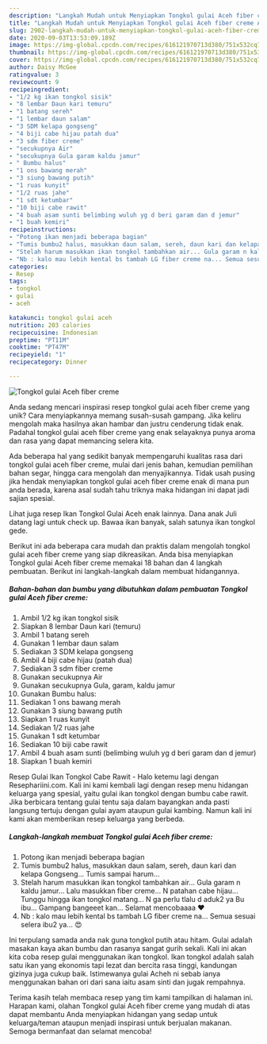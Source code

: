```yaml
---
description: "Langkah Mudah untuk Menyiapkan Tongkol gulai Aceh fiber creme Anti Gagal"
title: "Langkah Mudah untuk Menyiapkan Tongkol gulai Aceh fiber creme Anti Gagal"
slug: 2902-langkah-mudah-untuk-menyiapkan-tongkol-gulai-aceh-fiber-creme-anti-gagal
date: 2020-09-03T13:53:09.189Z
image: https://img-global.cpcdn.com/recipes/616121970713d380/751x532cq70/tongkol-gulai-aceh-fiber-creme-foto-resep-utama.jpg
thumbnail: https://img-global.cpcdn.com/recipes/616121970713d380/751x532cq70/tongkol-gulai-aceh-fiber-creme-foto-resep-utama.jpg
cover: https://img-global.cpcdn.com/recipes/616121970713d380/751x532cq70/tongkol-gulai-aceh-fiber-creme-foto-resep-utama.jpg
author: Daisy McGee
ratingvalue: 3
reviewcount: 9
recipeingredient:
- "1/2 kg ikan tongkol sisik"
- "8 lembar Daun kari temuru"
- "1 batang sereh"
- "1 lembar daun salam"
- "3 SDM kelapa gongseng"
- "4 biji cabe hijau patah dua"
- "3 sdm fiber creme"
- "secukupnya Air"
- "secukupnya Gula garam kaldu jamur"
- " Bumbu halus"
- "1 ons bawang merah"
- "3 siung bawang putih"
- "1 ruas kunyit"
- "1/2 ruas jahe"
- "1 sdt ketumbar"
- "10 biji cabe rawit"
- "4 buah asam sunti belimbing wuluh yg d beri garam dan d jemur"
- "1 buah kemiri"
recipeinstructions:
- "Potong ikan menjadi beberapa bagian"
- "Tumis bumbu2 halus, masukkan daun salam, sereh, daun kari dan kelapa Gongseng... Tumis sampai harum..."
- "Stelah harum masukkan ikan tongkol tambahkan air... Gula garam n kaldu jamur... Lalu masukkan fiber creme... N patahan cabe hijau... Tunggu hingga ikan tongkol matang... N ga perlu tlalu d aduk2 ya Bu ibu... Gampang bangeeet kan... Selamat mencobaaaa ❤️"
- "Nb : kalo mau lebih kental bs tambah LG fiber creme na... Semua sesuai selera ibu2 ya... 😍"
categories:
- Resep
tags:
- tongkol
- gulai
- aceh

katakunci: tongkol gulai aceh 
nutrition: 203 calories
recipecuisine: Indonesian
preptime: "PT11M"
cooktime: "PT47M"
recipeyield: "1"
recipecategory: Dinner

---
```



![Tongkol gulai Aceh fiber creme](https://img-global.cpcdn.com/recipes/616121970713d380/751x532cq70/tongkol-gulai-aceh-fiber-creme-foto-resep-utama.jpg)

Anda sedang mencari inspirasi resep tongkol gulai aceh fiber creme yang unik? Cara menyiapkannya memang susah-susah gampang. Jika keliru mengolah maka hasilnya akan hambar dan justru cenderung tidak enak. Padahal tongkol gulai aceh fiber creme yang enak selayaknya punya aroma dan rasa yang dapat memancing selera kita.

Ada beberapa hal yang sedikit banyak mempengaruhi kualitas rasa dari tongkol gulai aceh fiber creme, mulai dari jenis bahan, kemudian pemilihan bahan segar, hingga cara mengolah dan menyajikannya. Tidak usah pusing jika hendak menyiapkan tongkol gulai aceh fiber creme enak di mana pun anda berada, karena asal sudah tahu triknya maka hidangan ini dapat jadi sajian spesial.

Lihat juga resep Ikan Tongkol Gulai Aceh enak lainnya. Dana anak Juli datang lagi untuk check up. Bawaa ikan banyak, salah satunya ikan tongkol gede.


Berikut ini ada beberapa cara mudah dan praktis dalam mengolah tongkol gulai aceh fiber creme yang siap dikreasikan. Anda bisa menyiapkan Tongkol gulai Aceh fiber creme memakai 18 bahan dan 4 langkah pembuatan. Berikut ini langkah-langkah dalam membuat hidangannya.

<!--inarticleads1-->

##### Bahan-bahan dan bumbu yang dibutuhkan dalam pembuatan Tongkol gulai Aceh fiber creme:

1. Ambil 1/2 kg ikan tongkol sisik
1. Siapkan 8 lembar Daun kari (temuru)
1. Ambil 1 batang sereh
1. Gunakan 1 lembar daun salam
1. Sediakan 3 SDM kelapa gongseng
1. Ambil 4 biji cabe hijau (patah dua)
1. Sediakan 3 sdm fiber creme
1. Gunakan secukupnya Air
1. Gunakan secukupnya Gula, garam, kaldu jamur
1. Gunakan  Bumbu halus:
1. Sediakan 1 ons bawang merah
1. Gunakan 3 siung bawang putih
1. Siapkan 1 ruas kunyit
1. Sediakan 1/2 ruas jahe
1. Gunakan 1 sdt ketumbar
1. Sediakan 10 biji cabe rawit
1. Ambil 4 buah asam sunti (belimbing wuluh yg d beri garam dan d jemur)
1. Siapkan 1 buah kemiri


Resep Gulai Ikan Tongkol Cabe Rawit - Halo ketemu lagi dengan Resephariini.com. Kali ini kami kembali lagi dengan resep menu hidangan keluarga yang spesial, yaitu gulai ikan tongkol dengan bumbu cabe rawit. Jika berbicara tentang gulai tentu saja dalam bayangkan anda pasti langsung tertuju dengan gulai ayam ataupun gulai kambing. Namun kali ini kami akan memberikan resep keluarga yang berbeda. 

<!--inarticleads2-->

##### Langkah-langkah membuat Tongkol gulai Aceh fiber creme:

1. Potong ikan menjadi beberapa bagian
1. Tumis bumbu2 halus, masukkan daun salam, sereh, daun kari dan kelapa Gongseng... Tumis sampai harum...
1. Stelah harum masukkan ikan tongkol tambahkan air... Gula garam n kaldu jamur... Lalu masukkan fiber creme... N patahan cabe hijau... Tunggu hingga ikan tongkol matang... N ga perlu tlalu d aduk2 ya Bu ibu... Gampang bangeeet kan... Selamat mencobaaaa ❤️
1. Nb : kalo mau lebih kental bs tambah LG fiber creme na... Semua sesuai selera ibu2 ya... 😍


Ini terpulang samada anda nak guna tongkol putih atau hitam. Gulai adalah masakan kaya akan bumbu dan rasanya sangat gurih sekali. Kali ini akan kita coba resep gulai menggunakan ikan tongkol. Ikan tongkol adalah salah satu ikan yang ekonomis tapi lezat dan bercita rasa tinggi, kandungan gizinya juga cukup baik. Istimewanya gulai Acheh ni sebab ianya menggunakan bahan ori dari sana iaitu asam sinti dan jugak rempahnya. 

Terima kasih telah membaca resep yang tim kami tampilkan di halaman ini. Harapan kami, olahan Tongkol gulai Aceh fiber creme yang mudah di atas dapat membantu Anda menyiapkan hidangan yang sedap untuk keluarga/teman ataupun menjadi inspirasi untuk berjualan makanan. Semoga bermanfaat dan selamat mencoba!
